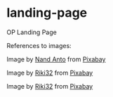 # landing-page

OP Landing Page

References to images:

Image by <a href="https://pixabay.com/users/u_3wnd-29614197/?utm_source=link-attribution&utm_medium=referral&utm_campaign=image&utm_content=7422263">Nand Anto</a> from <a href="https://pixabay.com//?utm_source=link-attribution&utm_medium=referral&utm_campaign=image&utm_content=7422263">Pixabay</a>

Image by <a href="https://pixabay.com/users/riki32-8327183/?utm_source=link-attribution&utm_medium=referral&utm_campaign=image&utm_content=7203817">Riki32</a> from <a href="https://pixabay.com//?utm_source=link-attribution&utm_medium=referral&utm_campaign=image&utm_content=7203817">Pixabay</a>

Image by <a href="https://pixabay.com/users/riki32-8327183/?utm_source=link-attribution&utm_medium=referral&utm_campaign=image&utm_content=7249532">Riki32</a> from <a href="https://pixabay.com//?utm_source=link-attribution&utm_medium=referral&utm_campaign=image&utm_content=7249532">Pixabay</a>
